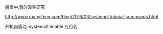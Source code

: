 搁置中,暂时没空研究

http://www.ruanyifeng.com/blog/2016/03/systemd-tutorial-commands.html


开机自启动: systemctl enable 应用名